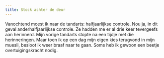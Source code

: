 ```yaml
---
title: Stock achter de deur
---
```

Vanochtend moest ik naar de tandarts: halfjaarlijkse controle. Nou ja, in dit geval anderhalfjaarlijkse controle. Ze hadden me er al drie keer tevergeefs aan herinnerd. Mijn vorige tandarts stopte na een tijdje met die herinneringen. Maar toen ik op een dag mijn eigen kies terugvond in mijn muesli, besloot ik weer braaf naar te gaan. Soms heb ik gewoon een beetje overtuigingskracht nodig.
